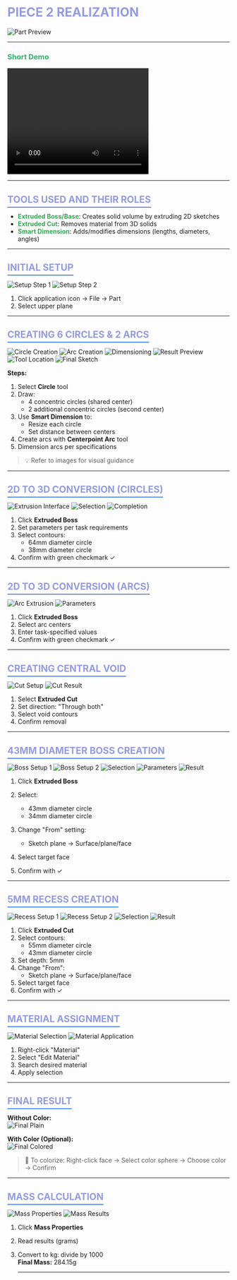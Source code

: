 # <span style="color: #949CDF; font-size: 28px; font-weight: bold;">PIECE 2 REALIZATION</span>

![Part Preview](/images/mechanic_images/week1/piece2/Asked.png)

---

### <span style="color: #28B463;">**Short Demo**</span>

<video width="320" height="240" controls>
  <source src="/videos/mechanic_videos/week1/piece2_simulation.mp4" type="video/mp4">
  Votre navigateur ne supporte pas la balise vidéo.
</video>

---

## <span style="color: #949CDF; border-bottom: 2px solid #4285F4; padding-bottom: 4px;">TOOLS USED AND THEIR ROLES</span>

- **<span style="color: #34A853;">Extruded Boss/Base</span>**: Creates solid volume by extruding 2D sketches  
- **<span style="color: #34A853;">Extruded Cut</span>**: Removes material from 3D solids  
- **<span style="color: #34A853;">Smart Dimension</span>**: Adds/modifies dimensions (lengths, diameters, angles)  

---

## <span style="color: #949CDF; border-bottom: 2px solid #4285F4; padding-bottom: 4px;">INITIAL SETUP</span>

![Setup Step 1](/images/mechanic_images/week1/piece2/piece_icon.png)
![Setup Step 2](/images/mechanic_images/week1/piece2/cirles_to_draw.png)

1. Click application icon → File → Part
2. Select upper plane

---

## <span style="color: #949CDF; border-bottom: 2px solid #4285F4; padding-bottom: 4px;">CREATING 6 CIRCLES & 2 ARCS</span>

![Circle Creation](/images/mechanic_images/week1/piece2/how_to_draw_circle.png)
![Arc Creation](/images/mechanic_images/week1/piece2/smart_dimention.png)
![Dimensioning](/images/mechanic_images/week1/piece2/smart_dimention_2.png)
![Result Preview](/images/mechanic_images/week1/piece2/smart_dimention_3.png)
![Tool Location](/images/mechanic_images/week1/piece2/how_to_draw_arc.png)
![Final Sketch](/images/mechanic_images/week1/piece2/arc_dimention.png)

**Steps:**
1. Select **Circle** tool
2. Draw:
   - 4 concentric circles (shared center)
   - 2 additional concentric circles (second center)
3. Use **Smart Dimension** to:
   - Resize each circle
   - Set distance between centers
4. Create arcs with **Centerpoint Arc** tool
5. Dimension arcs per specifications

> 💡 Refer to images for visual guidance

---

## <span style="color: #949CDF; border-bottom: 2px solid #4285F4; padding-bottom: 4px;">2D TO 3D CONVERSION (CIRCLES)</span>

![Extrusion Interface](/images/mechanic_images/week1/piece2/boss_to_extrude.png)
![Selection](/images/mechanic_images/week1/piece2/boss_extruding_1.png)
![Completion](/images/mechanic_images/week1/piece2/boss_extruding_2.png)

1. Click **Extruded Boss**
2. Set parameters per task requirements
3. Select contours:
   - 64mm diameter circle
   - 38mm diameter circle
4. Confirm with green checkmark ✓

---

## <span style="color: #949CDF; border-bottom: 2px solid #4285F4; padding-bottom: 4px;">2D TO 3D CONVERSION (ARCS)</span>

![Arc Extrusion](/images/mechanic_images/week1/piece2/boss_extruding_3.png)
![Parameters](/images/mechanic_images/week1/piece2/boss_extruding_4.png)

1. Click **Extruded Boss**
2. Select arc centers
3. Enter task-specified values
4. Confirm with green checkmark ✓

---

## <span style="color: #949CDF; border-bottom: 2px solid #4285F4; padding-bottom: 4px;">CREATING CENTRAL VOID</span>

![Cut Setup](/images/mechanic_images/week1/piece2/hollow.png)
![Cut Result](/images/mechanic_images/week1/piece2/cut_extruding.png)

1. Select **Extruded Cut**
2. Set direction: "Through both"
3. Select void contours
4. Confirm removal

---

## <span style="color: #949CDF; border-bottom: 2px solid #4285F4; padding-bottom: 4px;">43MM DIAMETER BOSS CREATION</span>

![Boss Setup 1](/images/mechanic_images/week1/piece2/boss_extruding_5.png)
![Boss Setup 2](/images/mechanic_images/week1/piece2/boss_extruding_6.png)
![Selection](/images/mechanic_images/week1/piece2/boss_extruding_7.png)
![Parameters](/images/mechanic_images/week1/piece2/boss_extruding_8.png)
![Result](/images/mechanic_images/week1/piece2/cut_extruding_2.png)

1. Click **Extruded Boss**
  
2. Select:
   - 43mm diameter circle
   - 34mm diameter circle
3. Change "From" setting:
   - Sketch plane → Surface/plane/face
4. Select target face
5. Confirm with ✓

---

## <span style="color: #949CDF; border-bottom: 2px solid #4285F4; padding-bottom: 4px;">5MM RECESS CREATION</span>

![Recess Setup 1](/images/mechanic_images/week1/piece2/recress_to_dig.png)
![Recess Setup 2](/images/mechanic_images/week1/piece2/cut_extruding_3.png)
![Selection](/images/mechanic_images/week1/piece2/cut_extruding_4.png)
![Result](/images/mechanic_images/week1/piece2/cut_extruding_5.png)

1. Click **Extruded Cut**
2. Select contours:
   - 55mm diameter circle
   - 43mm diameter circle
3. Set depth: 5mm
4. Change "From":
   - Sketch plane → Surface/plane/face
5. Select target face
6. Confirm with ✓

---

## <span style="color: #949CDF; border-bottom: 2px solid #4285F4; padding-bottom: 4px;">MATERIAL ASSIGNMENT</span>

![Material Selection](/images/mechanic_images/week1/piece2/material_setting_step_1.png)
![Material Application](/images/mechanic_images/week1/piece2/material_setting_step_2.png)

1. Right-click "Material"
2. Select "Edit Material"
3. Search desired material
4. Apply selection

---

## <span style="color: #949CDF; border-bottom: 2px solid #4285F4; padding-bottom: 4px;">FINAL RESULT</span>

**Without Color:**  
![Final Plain](/images/mechanic_images/week1/piece2/material_setting_step_3.png)

**With Color (Optional):**  
![Final Colored](/images/mechanic_images/week1/piece2/colors.png)

> 🎨 To colorize: Right-click face → Select color sphere → Choose color → Confirm

---

## <span style="color: #949CDF; border-bottom: 2px solid #4285F4; padding-bottom: 4px;">MASS CALCULATION</span>

![Mass Properties](/images/mechanic_images/week1/piece2/mass_property.png)
![Mass Results](/images/mechanic_images/week1/piece2/mass_determining.png)

1. Click **Mass Properties**
2. Read results (grams)
3. Convert to kg: divide by 1000  
   **Final Mass:**  284.15g
   
   ---

